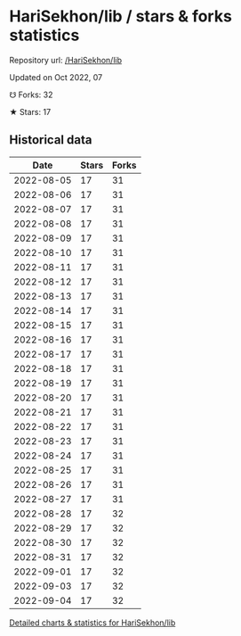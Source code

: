 # HariSekhon/lib / stars & forks statistics

Repository url: [/HariSekhon/lib](https://github.com/HariSekhon/lib)

Updated on Oct 2022, 07

☋ Forks: 32

★ Stars: 17

## Historical data
| Date | Stars | Forks |
|------|-------|-------|
| 2022-08-05 | 17 | 31 | 
| 2022-08-06 | 17 | 31 | 
| 2022-08-07 | 17 | 31 | 
| 2022-08-08 | 17 | 31 | 
| 2022-08-09 | 17 | 31 | 
| 2022-08-10 | 17 | 31 | 
| 2022-08-11 | 17 | 31 | 
| 2022-08-12 | 17 | 31 | 
| 2022-08-13 | 17 | 31 | 
| 2022-08-14 | 17 | 31 | 
| 2022-08-15 | 17 | 31 | 
| 2022-08-16 | 17 | 31 | 
| 2022-08-17 | 17 | 31 | 
| 2022-08-18 | 17 | 31 | 
| 2022-08-19 | 17 | 31 | 
| 2022-08-20 | 17 | 31 | 
| 2022-08-21 | 17 | 31 | 
| 2022-08-22 | 17 | 31 | 
| 2022-08-23 | 17 | 31 | 
| 2022-08-24 | 17 | 31 | 
| 2022-08-25 | 17 | 31 | 
| 2022-08-26 | 17 | 31 | 
| 2022-08-27 | 17 | 31 | 
| 2022-08-28 | 17 | 32 | 
| 2022-08-29 | 17 | 32 | 
| 2022-08-30 | 17 | 32 | 
| 2022-08-31 | 17 | 32 | 
| 2022-09-01 | 17 | 32 | 
| 2022-09-03 | 17 | 32 | 
| 2022-09-04 | 17 | 32 | 


[Detailed charts & statistics for HariSekhon/lib](https://reviewgithub.com/rep/HariSekhon/lib)
